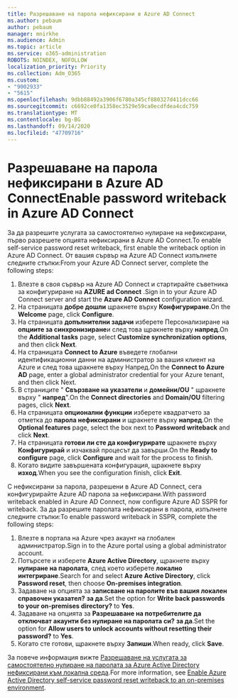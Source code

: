 ```yaml
---
title: Разрешаване на парола нефиксирани в Azure AD Connect
ms.author: pebaum
author: pebaum
manager: mnirkhe
ms.audience: Admin
ms.topic: article
ms.service: o365-administration
ROBOTS: NOINDEX, NOFOLLOW
localization_priority: Priority
ms.collection: Adm_O365
ms.custom:
- "9002933"
- "5615"
ms.openlocfilehash: 9dbb88492a3906f6780a345cf880327d411dcc66
ms.sourcegitcommit: c6692ce0fa1358ec3529e59ca0ecdfdea4cdc759
ms.translationtype: MT
ms.contentlocale: bg-BG
ms.lasthandoff: 09/14/2020
ms.locfileid: "47709716"
---
```

# <a name="enable-password-writeback-in-azure-ad-connect"></a><span data-ttu-id="17057-102">Разрешаване на парола нефиксирани в Azure AD Connect</span><span class="sxs-lookup"><span data-stu-id="17057-102">Enable password writeback in Azure AD Connect</span></span>

<span data-ttu-id="17057-103">За да разрешите услугата за самостоятелно нулиране на нефиксирани, първо разрешете опцията нефиксирани в Azure AD Connect.</span><span class="sxs-lookup"><span data-stu-id="17057-103">To enable self-service password reset writeback, first enable the writeback option in Azure AD Connect.</span></span> <span data-ttu-id="17057-104">От вашия сървър на Azure AD Connect изпълнете следните стъпки:</span><span class="sxs-lookup"><span data-stu-id="17057-104">From your Azure AD Connect server, complete the following steps:</span></span>

1. <span data-ttu-id="17057-105">Влезте в своя сървър на Azure AD Connect и стартирайте съветника за конфигуриране на **AZURE ad Connect** .</span><span class="sxs-lookup"><span data-stu-id="17057-105">Sign in to your Azure AD Connect server and start the **Azure AD Connect** configuration wizard.</span></span>
2. <span data-ttu-id="17057-106">На страницата **добре дошли** щракнете върху **Конфигуриране**.</span><span class="sxs-lookup"><span data-stu-id="17057-106">On the **Welcome** page, click **Configure**.</span></span>
3. <span data-ttu-id="17057-107">На страницата **допълнителни задачи** изберете Персонализиране на **опциите за синхронизиране**и след това щракнете върху **напред**.</span><span class="sxs-lookup"><span data-stu-id="17057-107">On the **Additional tasks** page, select **Customize synchronization options**, and then click **Next**.</span></span>
4. <span data-ttu-id="17057-108">На страницата **Connect to Azure** въведете глобални идентификационни данни на администратор за вашия клиент на Azure и след това щракнете върху Напред.</span><span class="sxs-lookup"><span data-stu-id="17057-108">On the **Connect to Azure AD** page, enter a global administrator credential for your Azure tenant, and then click Next.</span></span>
5. <span data-ttu-id="17057-109">В страниците " **Свързване на указатели** и **домейни/OU** " щракнете върху " **напред**".</span><span class="sxs-lookup"><span data-stu-id="17057-109">On the **Connect directories** and **Domain/OU** filtering pages, click **Next**.</span></span>
6. <span data-ttu-id="17057-110">На страницата **опционални функции** изберете квадратчето за отметка до **парола нефиксирани** и щракнете върху **напред**.</span><span class="sxs-lookup"><span data-stu-id="17057-110">On the **Optional features** page, select the box next to **Password writeback** and click **Next**.</span></span>
7. <span data-ttu-id="17057-111">На страницата **готови ли сте да конфигурирате** щракнете върху **Конфигурирай** и изчаквай процесът да завърши.</span><span class="sxs-lookup"><span data-stu-id="17057-111">On the **Ready to configure** page, click **Configure** and wait for the process to finish.</span></span>
8. <span data-ttu-id="17057-112">Когато видите завършената конфигурация, щракнете върху **изход**.</span><span class="sxs-lookup"><span data-stu-id="17057-112">When you see the configuration finish, click **Exit**.</span></span>

<span data-ttu-id="17057-113">С нефиксирани за парола, разрешени в Azure AD Connect, сега конфигурирайте Azure AD парола за нефиксирани.</span><span class="sxs-lookup"><span data-stu-id="17057-113">With password writeback enabled in Azure AD Connect, now configure Azure AD SSPR for writeback.</span></span>  <span data-ttu-id="17057-114">За да разрешите паролата нефиксирани в парола, изпълнете следните стъпки:</span><span class="sxs-lookup"><span data-stu-id="17057-114">To enable password writeback in SSPR, complete the following steps:</span></span>

1. <span data-ttu-id="17057-115">Влезте в портала на Azure чрез акаунт на глобален администратор.</span><span class="sxs-lookup"><span data-stu-id="17057-115">Sign in to the Azure portal using a global administrator account.</span></span>
2. <span data-ttu-id="17057-116">Потърсете и изберете **Azure Active Directory**, щракнете върху **нулиране на паролата**, след което изберете **локално интегриране**.</span><span class="sxs-lookup"><span data-stu-id="17057-116">Search for and select **Azure Active Directory**, click **Password reset**, then choose **On-premises integration**.</span></span>
3. <span data-ttu-id="17057-117">Задаване на опцията за **записване на паролите във вашия локален справочен указател?** **за да**.</span><span class="sxs-lookup"><span data-stu-id="17057-117">Set the option for **Write back passwords to your on-premises directory?** to **Yes**.</span></span>
4. <span data-ttu-id="17057-118">Задаване на опцията за **Разрешаване на потребителите да отключват акаунти без нулиране на паролата си?** **за да**.</span><span class="sxs-lookup"><span data-stu-id="17057-118">Set the option for **Allow users to unlock accounts without resetting their password?** to **Yes**.</span></span>
5. <span data-ttu-id="17057-119">Когато сте готови, щракнете върху **Запиши**.</span><span class="sxs-lookup"><span data-stu-id="17057-119">When ready, click **Save**.</span></span>

<span data-ttu-id="17057-120">За повече информация вижте [Разрешаване на услугата за самостоятелно нулиране на паролата за Azure Active Directory нефиксирани към локална среда](https://docs.microsoft.com/azure/active-directory/authentication/tutorial-enable-sspr-writeback).</span><span class="sxs-lookup"><span data-stu-id="17057-120">For more information, see [Enable Azure Active Directory self-service password reset writeback to an on-premises environment](https://docs.microsoft.com/azure/active-directory/authentication/tutorial-enable-sspr-writeback).</span></span>
